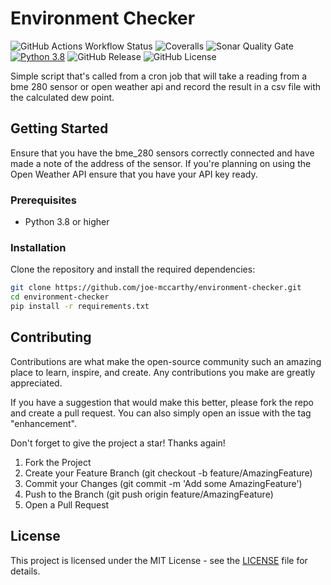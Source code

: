 # Environment Checker

![GitHub Actions Workflow Status](https://img.shields.io/github/actions/workflow/status/joe-mccarthy/environment-checker/build-test.yml?style=for-the-badge)
![Coveralls](https://img.shields.io/coverallsCoverage/github/joe-mccarthy/environment-checker?style=for-the-badge)
![Sonar Quality Gate](https://img.shields.io/sonar/quality_gate/joe-mccarthy_environment-checker?server=https%3A%2F%2Fsonarcloud.io&style=for-the-badge)
[![Python 3.8](https://img.shields.io/badge/python-3.8-blue.svg?style=for-the-badge)](https://www.python.org/downloads/release/python-380/)
![GitHub Release](https://img.shields.io/github/v/release/joe-mccarthy/environment-checker?sort=semver&style=for-the-badge)
![GitHub License](https://img.shields.io/github/license/joe-mccarthy/environment-checker?style=for-the-badge)

Simple script that's called from a cron job that will take a reading from a bme 280 sensor or open weather api and record the result in a csv file with the calculated dew point.

## Getting Started

Ensure that you have the bme_280 sensors correctly connected and have made a note of the address of the sensor. If you're planning on using the Open Weather API ensure that you have your API key ready.

### Prerequisites

- Python 3.8 or higher

### Installation

Clone the repository and install the required dependencies:

```bash
git clone https://github.com/joe-mccarthy/environment-checker.git
cd environment-checker
pip install -r requirements.txt
```

## Contributing

Contributions are what make the open-source community such an amazing place to learn, inspire, and create. Any contributions you make are greatly appreciated.

If you have a suggestion that would make this better, please fork the repo and create a pull request. You can also simply open an issue with the tag "enhancement".

Don't forget to give the project a star! Thanks again!

1. Fork the Project
1. Create your Feature Branch (git checkout -b feature/AmazingFeature)
1. Commit your Changes (git commit -m 'Add some AmazingFeature')
1. Push to the Branch (git push origin feature/AmazingFeature)
1. Open a Pull Request

## License

This project is licensed under the MIT License - see the [LICENSE](LICENSE) file for details.
